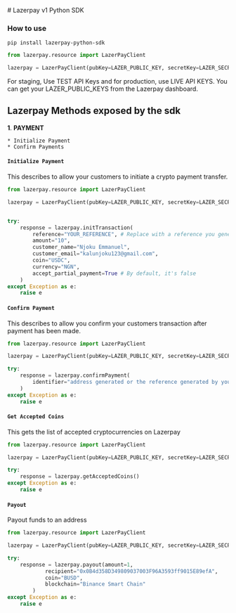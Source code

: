 </p>
# Lazerpay v1 Python SDK

### How to use

`pip install lazerpay-python-sdk`

```python
from lazerpay.resource import LazerPayClient

lazerpay = LazerPayClient(pubKey=LAZER_PUBLIC_KEY, secretKey=LAZER_SECRET_KEY)
```

For staging, Use TEST API Keys and for production, use LIVE API KEYS.
You can get your LAZER_PUBLIC_KEYS from the Lazerpay dashboard.

## Lazerpay Methods exposed by the sdk

**1**. **PAYMENT**

    * Initialize Payment
    * Confirm Payments

#### `Initialize Payment`

This describes to allow your customers to initiate a crypto payment transfer.

```python
from lazerpay.resource import LazerPayClient

lazerpay = LazerPayClient(pubKey=LAZER_PUBLIC_KEY, secretKey=LAZER_SECRET_KEY)


try:
    response = lazerpay.initTransaction( 
        reference="YOUR_REFERENCE", # Replace with a reference you generated
        amount="10", 
        customer_name="Njoku Emmanuel", 
        customer_email="kalunjoku123@gmail.com", 
        coin="USDC", 
        currency="NGN", 
        accept_partial_payment=True # By default, it's false
    )
except Exception as e:
    raise e
```

#### `Confirm Payment`

This describes to allow you confirm your customers transaction after payment has been made.

```python
from lazerpay.resource import LazerPayClient

lazerpay = LazerPayClient(pubKey=LAZER_PUBLIC_KEY, secretKey=LAZER_SECRET_KEY)

try:
    response = lazerpay.confirmPayment(
        identifier="address generated or the reference generated by you from initializing payment"
    )
except Exception as e: 
    raise e
```

#### `Get Accepted Coins`

This gets the list of accepted cryptocurrencies on Lazerpay

```python
from lazerpay.resource import LazerPayClient

lazerpay = LazerPayClient(pubKey=LAZER_PUBLIC_KEY, secretKey=LAZER_SECRET_KEY)

try:
    response = lazerpay.getAcceptedCoins()
except Exception as e: 
    raise e
```

#### `Payout`

Payout funds to an address

```python
from lazerpay.resource import LazerPayClient

lazerpay = LazerPayClient(pubKey=LAZER_PUBLIC_KEY, secretKey=LAZER_SECRET_KEY)

try:
    response = lazerpay.payout(amount=1,
            recipient="0x0B4d358D349809037003F96A3593ff9015E89efA", 
            coin="BUSD", 
            blockchain="Binance Smart Chain"
        )
except Exception as e: 
    raise e
```